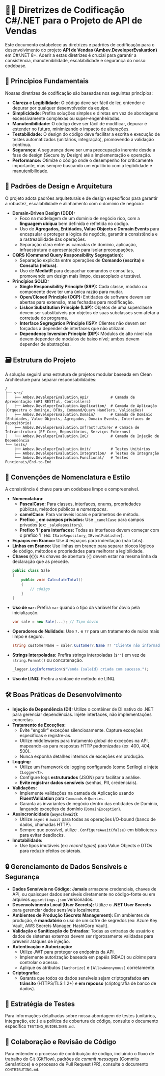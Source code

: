 # 🧑‍💻 Diretrizes de Codificação C#/.NET para o Projeto de API de Vendas

Este documento estabelece as diretrizes e padrões de codificação para o desenvolvimento do projeto **API de Vendas (Ambev.DeveloperEvaluation)** em C#/.NET 8+. Aderir a estas diretrizes é crucial para garantir a consistência, manutenibilidade, escalabilidade e segurança do nosso codebase.

## 🎯 Princípios Fundamentais

Nossas diretrizes de codificação são baseadas nos seguintes princípios:

* **Clareza e Legibilidade:** O código deve ser fácil de ler, entender e depurar por qualquer desenvolvedor da equipe.
* **Simplicidade:** Prefira soluções simples e diretas em vez de abordagens excessivamente complexas ou super-engenheiradas.
* **Manutenibilidade:** O código deve ser fácil de modificar, depurar e estender no futuro, minimizando o impacto de alterações.
* **Testabilidade:** O design do código deve facilitar a escrita e execução de testes automatizados (unitários, integração), promovendo a validação contínua.
* **Segurança:** A segurança deve ser uma preocupação inerente desde a fase de design (Secure by Design) até a implementação e operação.
* **Performance:** Otimize o código onde o desempenho for criticamente importante, mas sempre buscando um equilíbrio com a legibilidade e manutenibilidade.

## 🧱 Padrões de Design e Arquitetura

O projeto adota padrões arquiteturais e de design específicos para garantir a robustez, escalabilidade e alinhamento com o domínio de negócio:

* **Domain-Driven Design (DDD):**
    * Foco na modelagem de um domínio de negócio rico, com a **linguagem ubíqua** bem definida e refletida no código.
    * Uso de **Agregados, Entidades, Value Objects e Domain Events** para encapsular e proteger a lógica de negócio, garantir a consistência e a rastreabilidade das operações.
    * Separação clara entre as camadas de domínio, aplicação, infraestrutura e apresentação para isolar preocupações.
* **CQRS (Command Query Responsibility Segregation):**
    * Separação explícita entre operações de **Comando (escrita)** e **Consulta (leitura)**.
    * Uso de **MediatR** para despachar comandos e consultas, promovendo um design mais limpo, desacoplado e testável.
* **Princípios SOLID:**
    * **Single Responsibility Principle (SRP):** Cada classe, módulo ou componente deve ter uma única razão para mudar.
    * **Open/Closed Principle (OCP):** Entidades de software devem ser abertas para extensão, mas fechadas para modificação.
    * **Liskov Substitution Principle (LSP):** Objetos de uma superclasse devem ser substituíveis por objetos de suas subclasses sem afetar a corretude do programa.
    * **Interface Segregation Principle (ISP):** Clientes não devem ser forçados a depender de interfaces que não utilizam.
    * **Dependency Inversion Principle (DIP):** Módulos de alto nível não devem depender de módulos de baixo nível; ambos devem depender de abstrações.

## 🗃️ Estrutura do Projeto

A solução seguirá uma estrutura de projetos modular baseada em Clean Architecture para separar responsabilidades:

```
/
├── src/
│   ├── Ambev.DeveloperEvaluation.Api/          # Camada de Apresentação (API RESTful, Controllers)
│   ├── Ambev.DeveloperEvaluation.Application/  # Camada de Aplicação (Orquestra o domínio, DTOs, Command/Query Handlers, Validações)
│   ├── Ambev.DeveloperEvaluation.Domain/       # Camada de Domínio (Entidades, Value Objects, Agregados, Domain Events, Interfaces de Repositório)
│   ├── Ambev.DeveloperEvaluation.Infrastructure/ # Camada de Infraestrutura (EF Core, Repositórios, Serviços Externos)
│   └── Ambev.DeveloperEvaluation.IoC/          # Camada de Injeção de Dependência
└── tests/
    ├── Ambev.DeveloperEvaluation.Unit/         # Testes Unitários
    ├── Ambev.DeveloperEvaluation.Integration/  # Testes de Integração
    └── Ambev.DeveloperEvaluation.Functional/   # Testes Funcionais/End-to-End
```

## 📝 Convenções de Nomenclatura e Estilo

A consistência é chave para um codebase limpo e compreensível.

* **Nomenclatura:**
    * **PascalCase:** Para classes, interfaces, enums, propriedades públicas, métodos públicos e *namespaces*.
    * **camelCase:** Para variáveis locais e parâmetros de método.
    * **Prefixo `_` em campos privados:** Use `_camelCase` para campos privados (ex: `_saleRepository`).
    * **Prefixo 'I' para Interfaces:** Todas as interfaces devem começar com o prefixo 'I' (ex: `ISaleRepository`, `IEventPublisher`).
* **Espaços em Branco:** Use 4 espaços para indentação (não tabs).
* **Linhas em Branco:** Use linhas em branco para separar blocos lógicos de código, métodos e propriedades para melhorar a legibilidade.
* **Chaves (`{}`):** As chaves de abertura (`{`) devem estar na mesma linha da declaração que as precede.
    ```csharp
    public class Sale
    {
        public void CalculateTotal()
        {
            // código
        }
    }
    ```
* **Uso de `var`:** Prefira `var` quando o tipo da variável for óbvio pela inicialização.
    ```csharp
    var sale = new Sale(...); // Tipo óbvio
    ```
* **Operadores de Nulidade:** Use `?.` e `??` para um tratamento de nulos mais limpo e seguro.
    ```csharp
    string customerName = sale?.Customer?.Name ?? "Cliente não informado";
    ```
* **Strings Interpoladas:** Prefira strings interpoladas (`$""`) em vez de `string.Format()` ou concatenação.
    ```csharp
    _logger.LogInformation($"Venda {saleId} criada com sucesso.");
    ```
* **Uso de LINQ:** Prefira a sintaxe de método de LINQ.

## 🛠️ Boas Práticas de Desenvolvimento

* **Injeção de Dependência (DI):** Utilize o contêiner de DI nativo do .NET para gerenciar dependências. Injete interfaces, não implementações concretas.
* **Tratamento de Exceções:**
    * Evite "engolir" exceções silenciosamente. Capture exceções específicas e registre-as.
    * Utilize middlewares para tratamento global de exceções na API, mapeando-as para respostas HTTP padronizadas (ex: 400, 404, 500).
    * Nunca exponha detalhes internos de exceções em produção.
* **Logging:**
    * Utilize um framework de logging configurado (como Serilog) e injete `ILogger<T>`.
    * Configure logs **estruturados** (JSON) para facilitar a análise.
    * **Evite registrar dados sensíveis** (senhas, PII, credenciais).
* **Validações:**
    * Implemente validações na camada de Aplicação usando **FluentValidation** para `Commands` e `Queries`.
    * Garanta as invariantes de negócio dentro das entidades de Domínio, lançando exceções de domínio (`DomainException`).
* **Assincronicidade (`async`/`await`):**
    * Utilize `async` e `await` para todas as operações I/O-bound (banco de dados, chamadas HTTP).
    * Sempre que possível, utilize `.ConfigureAwait(false)` em bibliotecas para evitar deadlocks.
* **Imutabilidade:**
    * Use tipos imutáveis (ex: *record types*) para Value Objects e DTOs para reduzir efeitos colaterais.

## 🔒 Gerenciamento de Dados Sensíveis e Segurança

* **Dados Sensíveis no Código:** **Jamais** armazene credenciais, chaves de API, ou quaisquer dados sensíveis diretamente no código-fonte ou em arquivos `appsettings.json` versionados.
* **Desenvolvimento Local (User Secrets):** Utilize o **.NET User Secrets** para gerenciar dados sensíveis localmente.
* **Ambientes de Produção (Secrets Management):** Em ambientes de produção, é **mandatório** o uso de um cofre de segredos (ex: Azure Key Vault, AWS Secrets Manager, HashiCorp Vault).
* **Validação e Sanitização de Entradas:** Todas as entradas de usuário e dados de sistemas externos devem ser rigorosamente validadas para prevenir ataques de injeção.
* **Autenticação e Autorização:**
    * Utilize JWT para proteger os endpoints da API.
    * Implemente autorização baseada em papéis (RBAC) ou *claims* para controlar o acesso.
    * Aplique os atributos `[Authorize]` e `[AllowAnonymous]` corretamente.
* **Criptografia:**
    * Garanta que todos os dados sensíveis sejam criptografados **em trânsito** (HTTPS/TLS 1.2+) e **em repouso** (criptografia de banco de dados).

## 🧪 Estratégia de Testes

Para informações detalhadas sobre nossa abordagem de testes (unitários, integração, etc.) e a política de cobertura de código, consulte o documento específico `TESTING_GUIDELINES.md`.

## 🤝 Colaboração e Revisão de Código

Para entender o processo de contribuição de código, incluindo o fluxo de trabalho do Git (GitFlow), padrões de *commit messages* (Commits Semânticos) e o processo de Pull Request (PR), consulte o documento `CONTRIBUTING.md`.
